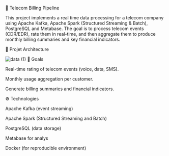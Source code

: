 📡 Telecom Billing Pipeline

This project implements a real time data processing for a telecom company using Apache Kafka, Apache Spark (Structured Streaming & Batch), PostgreSQL and Metabase. The goal is to process telecom events (CDR/EDR), rate them in real-time, and then aggregate them to produce monthly billing summaries and key financial indicators.

🧱 Projet Architecture

![data (1)](https://github.com/user-attachments/assets/e79a4a1b-b6d5-403c-916e-630c4433766f)
🚀 Goals

Real-time rating of telecom events (voice, data, SMS).

Monthly usage aggregation per customer.

Generate billing summaries and financial indicators.

⚙️ Technologies

Apache Kafka (event streaming)

Apache Spark (Structured Streaming and Batch)

PostgreSQL (data storage)

Metabase for analys

Docker (for reproducible environment)


